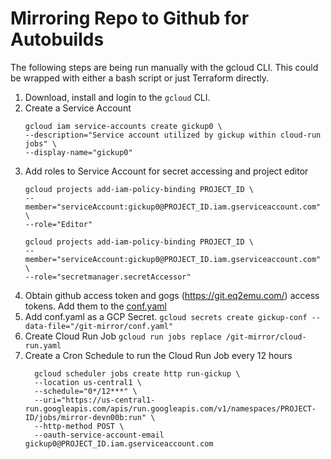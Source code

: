 # Mirroring Repo to Github for Autobuilds

The following steps are being run manually with the gcloud CLI. This could be wrapped with either a bash script or just Terraform directly.
1. Download, install and login to the `gcloud` CLI.
1. Create a Service Account
     ```
     gcloud iam service-accounts create gickup0 \
     --description="Service account utilized by gickup within cloud-run jobs" \
     --display-name="gickup0"
    ```
1. Add roles to Service Account for secret accessing and project editor
    ```
    gcloud projects add-iam-policy-binding PROJECT_ID \
    --member="serviceAccount:gickup0@PROJECT_ID.iam.gserviceaccount.com" \
    --role="Editor"
    ```
    ```
    gcloud projects add-iam-policy-binding PROJECT_ID \
    --member="serviceAccount:gickup0@PROJECT_ID.iam.gserviceaccount.com" \
    --role="secretmanager.secretAccessor"
    ```
1. Obtain github access token and gogs (https://git.eq2emu.com/) access tokens. Add them to the [conf.yaml](https://github.com/oskoss/emu-build/blob/main/git-mirror/conf.yaml)
1. Add conf.yaml as a GCP Secret. `gcloud secrets create gickup-conf --data-file="/git-mirror/conf.yaml"`
1. Create Cloud Run Job `gcloud run jobs replace /git-mirror/cloud-run.yaml`
1. Create a Cron Schedule to run the Cloud Run Job every 12 hours
    ```
      gcloud scheduler jobs create http run-gickup \
      --location us-central1 \
      --schedule="0*/12***" \
      --uri="https://us-central1-run.googleapis.com/apis/run.googleapis.com/v1/namespaces/PROJECT-ID/jobs/mirror-devn00b:run" \
      --http-method POST \
      --oauth-service-account-email gickup0@PROJECT_ID.iam.gserviceaccount.com
    ```
